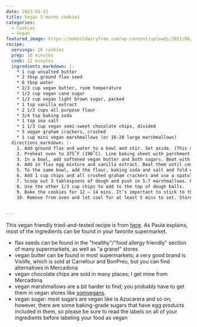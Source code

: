 ```yaml
---
date: 2022-03-31
title: Vegan S'mores cookies
categories:
  - Cookies
  - Vegan
featured_image: https://makeitdairyfree.com/wp-content/uploads/2021/06/vegan-smores-cookies-1.jpg
recipe:
  servings: 16 cookies
  prep: 10 minutes
  cook: 12 minutes
  ingredients_markdown: |-
    * 1 cup unsalted butter
    * 2 tbsp ground flax seed
    * 6 tbsp water
    * 2/3 cup vegan butter, room temperature
    * 1/2 cup vegan cane sugar
    * 1/2 cup vegan light brown sugar, packed
    * 1 tsp vanilla extract
    * 2 1/3 cups all purpose flour
    * 3/4 tsp baking soda
    * 1 tsp sea salt
    * 1 1/3 cup vegan semi-sweet chocolate chips, divided
    * 5 vegan graham crackers, crushed
    * 1 cup mini vegan marshmallows (or 16-20 large marshmallows)
  directions_markdown: |-
    1. Add ground flax and water to a bowl and stir. Set aside. (This makes flax egg)
    2. Preheat oven to 375˚F (190˚C). Line baking sheet with parchment paper.
    3. In a bowl, add softened vegan butter and both sugars. Beat with a mixer (stand or hand) until light and creamy about 2 -3 mins. 
    4. Add in flax egg mixture and vanilla extract. Beat them until combined (about 15 – 20 seconds). 
    5. To the same bowl, add the flour, baking soda and salt and fold with a spatula until combined.
    6. Add 1 cup chips and all crushed graham crackers and use a spatula to fold in. 
    7. Scoop out 3 tablespoons of dough and push in 5-7 marshmallows. Roll into a ball and place on a baking sheet. Repeat with remaining dough placing 2 inches apart.
    8. Use the other 1/3 cup chips to add to the top of dough balls. 
    9. Bake the cookies for 12 – 14 mins. It’s important to stick to this time frame so you don’t over bake the cookies.  If it seems they need more time, then don’t take them out!
    10. Remove from oven and let cool for at least 5 mins to set. Store any leftovers in an air tight container.
    
    
---
```

This vegan friendly tried-and-tested recipe is from [here](https://makeitdairyfree.com/vegan-smores-cookies/#recipe). As Paula explains, most of the ingredients can be found in your favorite supermarket.

- flax seeds can be found in the "healthy"/"food allergy friendly" section of many supermarkets, as well as "a granel" stores
- vegan butter can be found in most supermarkets; a very good brand is Violife, which is sold at Carrefour and BonPreu, but you can find alternatives in Mercadona
- vegan chocolate chips are sold in many places; I get mine from Mercadona
- vegan marshmallows are a bit harder to find; you probably have to get them in vegan stores like [somvegans](https://somvegans.com/).
- vegan sugar: most sugars are vegan like la Azucarera and so on; however, there are some baking-grade sugars that have egg products included in them, so please be sure to read the labels on all of your ingredients before labeling your food as vegan
